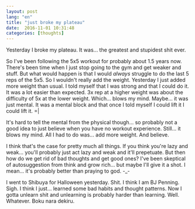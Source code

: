 ```yaml
---
layout: post
lang: "en"
title: "just broke my plateau"
date:  2016-11-01 10:31:48
categories: [thoughts]
---
```

Yesterday I broke my plateau. It was... the greatest and stupidest shit ever.

So I've been following the 5x5 workout for probably about 1.5 years now. There's been time when I just stop going to the gym and get weaker and stuff. But what would happen is that I would *always* struggle to do the last 5 reps of the 5x5. So I wouldn't really add the weight. Yesterday I just added more weight than usual. I told myself that I was strong and that I could do it. It was a lot easier than expected. 3x rep at a higher weight was about the difficulty of 5x at the lower weight. Which... blows my mind. Maybe... it was just mental. It was a mental block and that once I told myself I could lift it I could lift it. =|

It's hard to tell the mental from the physical though... so probably not a good idea to just believe when you have no workout experience. Still... it blows my mind. All I had to do was... add more weight. And believe.

I think that's the case for pretty much all things. If you think you're lazy and weak... you'll probably just act lazy and weak and it'll prepetuate. But then how do we get rid of bad thoughts and get good ones? I've been skeptical of autosuggestion from think and grow rich... but maybe I'll give it a shot. I mean... it's probably better than praying to god. -_-

I went to Shibuya for Halloween yesterday. Shit. I think I am BJ Penning. Sigh. I think I just... learned some bad habits and thought patterns. Now I gotta unlearn shit and unlearning is probably harder than learning. Well. Whatever. Boku nara dekiru.
